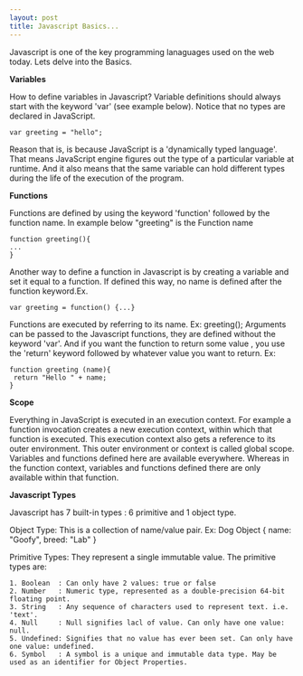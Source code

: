 ```yaml
---
layout: post
title: Javascript Basics...
---
```


Javascript is one of the key programming lanaguages used on the web today. Lets delve into the Basics.

**Variables**

How to define variables in Javascript?
Variable definitions should always start with the keyword 'var' (see example below).
Notice that no types are declared in JavaScript.

    var greeting = "hello";

Reason that is, is because JavaScript is a 'dynamically typed language'. 
That means JavaScript engine figures out the type of a particular variable at runtime.
And it also means that the same variable can hold different types during the life of the execution of the program.
   
**Functions**

Functions are defined by using the keyword 'function' followed by the function name.
In example below "greeting" is the Function name
    
    function greeting(){
    ...
    }
    
Another way to define a function in Javascript is by creating a variable and set it equal to a function.
If defined this way, no name is defined after the function keyword.Ex.
    
    var greeting = function() {...}
    
Functions are executed by referring to its name. Ex: greeting();
Arguments can be passed to the Javascript functions, they are defined without the keyword 'var'. 
And if you want the function to return some value , you use the 'return' keyword followed by whatever value you want to return. Ex:
    
    function greeting (name){
     return "Hello " + name;
    }
    
**Scope**

Everything in JavaScript is executed in an execution context.
For example a function invocation creates a new execution context, within which that function is executed. This execution context also gets a reference to its outer environment. 
This outer environment or context is called global scope. 
Variables and functions defined here are available everywhere.
Whereas in the function context, variables and functions defined there are only available within that function.

**Javascript Types**

Javascript has 7 built-in types : 6 primitive and 1 object type.

Object Type: This is a collection of name/value pair. Ex:
    Dog Object
    {
      name: "Goofy",
      breed: "Lab"
    }
    
Primitive Types: They represent a single immutable value. The primitive types are:

    1. Boolean  : Can only have 2 values: true or false
    2. Number   : Numeric type, represented as a double-precision 64-bit floating point.
    3. String   : Any sequence of characters used to represent text. i.e. 'text'.
    4. Null     : Null signifies lacl of value. Can only have one value: null.
    5. Undefined: Signifies that no value has ever been set. Can only have one value: undefined.
    6. Symbol   : A symbol is a unique and immutable data type. May be used as an identifier for Object Properties.


    
    
    
    
